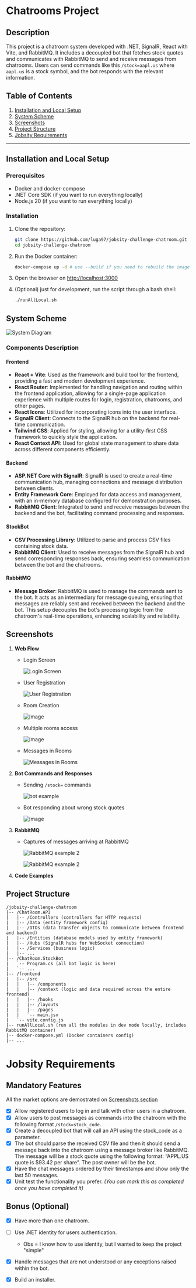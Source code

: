 # Chatrooms Project

## Description
This project is a chatroom system developed with .NET, SignalR, React with Vite, and RabbitMQ. It includes a decoupled bot that fetches stock quotes and communicates with RabbitMQ to send and receive messages from chatrooms. Users can send commands like this `/stock=aapl.us` where `aapl.us` is a stock symbol, and the bot responds with the relevant information.

## Table of Contents

1. [Installation and Local Setup](#installation-and-local-setup)
2. [System Scheme](#system-scheme)
3. [Screenshots](#screenshots)
4. [Project Structure](#project-structure)
5. [Jobsity Requirements](#jobsity-requirements)

---

## Installation and Local Setup

### Prerequisites
- Docker and docker-compose
- .NET Core SDK (if you want to run everything locally)
- Node.js 20 (if you want to run everything locally)

### Installation

1. Clone the repository:

    ```sh
    git clone https://github.com/luga97/jobsity-challenge-chatroom.git
    cd jobsity-challenge-chatroom
    ```

2. Run the Docker container:

    ```sh
    docker-compose up -d # use --build if you need to rebuild the images
    ```

3. Open the browser on [http://localhost:3000](http://localhost:3000)
4. (Optional) just for development, run the script through a bash shell:

    ```sh
    ./runAllLocal.sh
    ```

## System Scheme

![System Diagram](https://github.com/luga97/jobsity-challenge-chatroom/assets/32438765/544a99d9-ae5b-4ddd-af16-510d0e67b8fb)

### Components Description

#### Frontend
- **React + Vite**: Used as the framework and build tool for the frontend, providing a fast and modern development experience.
- **React Router**: Implemented for handling navigation and routing within the frontend application, allowing for a single-page application experience with multiple routes for login, registration, chatrooms, and other pages.
- **React Icons**: Utilized for incorporating icons into the user interface.
- **SignalR Client**: Connects to the SignalR hub on the backend for real-time communication.
- **Tailwind CSS**: Applied for styling, allowing for a utility-first CSS framework to quickly style the application.
- **React Context API**: Used for global state management to share data across different components efficiently.

#### Backend
- **ASP.NET Core with SignalR**: SignalR is used to create a real-time communication hub, managing connections and message distribution between clients.
- **Entity Framework Core**: Employed for data access and management, with an in-memory database configured for demonstration purposes.
- **RabbitMQ Client**: Integrated to send and receive messages between the backend and the bot, facilitating command processing and responses.

#### StockBot
- **CSV Processing Library**: Utilized to parse and process CSV files containing stock data.
- **RabbitMQ Client**: Used to receive messages from the SignalR hub and send corresponding responses back, ensuring seamless communication between the bot and the chatrooms.

#### RabbitMQ
- **Message Broker**: RabbitMQ is used to manage the commands sent to the bot. It acts as an intermediary for message queuing, ensuring that messages are reliably sent and received between the backend and the bot. This setup decouples the bot's processing logic from the chatroom's real-time operations, enhancing scalability and reliability.

## Screenshots

1. **Web Flow**
    - Login Screen

      ![Login Screen](https://github.com/luga97/jobsity-challenge-chatroom/assets/32438765/1fb2fcac-2253-4efb-9742-356bf315dede)

    - User Registration
    
      ![User Registration](https://github.com/luga97/jobsity-challenge-chatroom/assets/32438765/ce3d323f-1d33-4ba3-a8b4-a56658bfb233)  

    - Room Creation

      ![image](https://github.com/luga97/jobsity-challenge-chatroom/assets/32438765/31c925eb-8abf-4afd-ae4d-a84c534e8b84)
      
    - Multiple rooms access

      ![image](https://github.com/luga97/jobsity-challenge-chatroom/assets/32438765/53d6974b-2e2a-4629-80fc-a336f2714d55)


    - Messages in Rooms

      ![Messages in Rooms](https://github.com/luga97/jobsity-challenge-chatroom/assets/32438765/2053dd80-6781-4929-ac41-5a0443428000)


1. **Bot Commands and Responses**
    - Sending `/stock=` commands
      
      ![bot example](https://github.com/luga97/jobsity-challenge-chatroom/assets/32438765/307bf505-8e0a-4a10-9e19-d2b343395af7)

    - Bot responding about wrong stock quotes

      ![image](https://github.com/luga97/jobsity-challenge-chatroom/assets/32438765/115676da-9a39-4290-abf7-6bfd94cb147f)

2. **RabbitMQ**
    - Captures of messages arriving at RabbitMQ

      ![RabbitMQ example 2](https://github.com/luga97/jobsity-challenge-chatroom/assets/32438765/baefcb3e-41a4-47c4-97fb-3d16b401c738)

      ![RabbitMQ example 2](https://github.com/luga97/jobsity-challenge-chatroom/assets/32438765/4f5a94d9-0f52-4daa-90fb-531a92af7e26)
      
3. **Code Examples**

## Project Structure

```
/jobsity-challenge-chatroom
|-- /ChatRoom.API
|   |-- /Controllers (controllers for HTTP requests)
|   |-- /Data (entity framework config)
|   |-- /DTOs (data transfer objects to communicate between frontend and backend)
|   |-- /Entities (database models used by entity framework)
|   |-- /Hubs (SignalR hubs for WebSocket connection)
|   |-- /Services (business logic)
|   |-- ...
|-- /ChatRoom.StockBot
|   `-- Program.cs (all bot logic is here)
|   `-- ...
|-- /frontend
|   |-- /src
|   |   |-- /components 
|   |   |-- /context (logic and data required across the entire frontend)
|   |   |-- /hooks
|   |   |-- /layouts
|   |   |-- /pages
|   |   `-- main.jsx
|   `-- vite.config.js
|-- runAllLocal.sh (run all the modules in dev mode locally, includes RabbitMQ container)
|-- docker-compose.yml (Docker containers config)
|-- ...
```
# Jobsity Requirements

## Mandatory Features
All the market options are demostrated on [Screenshots section](#screenshots) 
- [x] Allow registered users to log in and talk with other users in a chatroom.
- [x] Allow users to post messages as commands into the chatroom with the following format `/stock=stock_code`.
- [x] Create a decoupled bot that will call an API using the stock_code as a parameter.
- [x] The bot should parse the received CSV file and then it should send a message back into the chatroom using a message broker like RabbitMQ. The message will be a stock quote using the following format: “APPL.US quote is $93.42 per share”. The post owner will be the bot.
- [x] Have the chat messages ordered by their timestamps and show only the last 50 messages.
- [x] Unit test the functionality you prefer. *(You can mark this as completed once you have completed it)*

## Bonus (Optional)

- [x] Have more than one chatroom.
- [ ] Use .NET identity for users authentication.

  * Obs = I know how to use identity, but I wanted to keep the project "simple" 

- [x] Handle messages that are not understood or any exceptions raised within the bot.
- [x] Build an installer.
